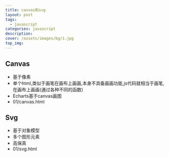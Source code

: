 ```yaml
---
title: canvas和svg
layout: post
tags: 
  - javascript
categories: javascript
description: 
cover: /assets/images/bg/1.jpg
top_img: 
---
```


## Canvas

- 基于像素
- 单个html,类似于画笔在画布上画画,本身不具备画画功能,js代码就相当于画笔,在画布上画画(通过各种不同的函数)
- Echarts基于canvas画图
- 01/canvas.html


## Svg

- 基于对象模型
- 多个图形元素
- 高保真
- 01/svg.html
